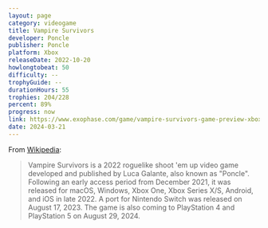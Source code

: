 ```yaml
---
layout: page
category: videogame
title: Vampire Survivors
developer: Poncle
publisher: Poncle
platform: Xbox
releaseDate: 2022-10-20
howlongtobeat: 50
difficulty: --
trophyGuide: --
durationHours: 55
trophies: 204/228
percent: 89%
progress: now
link: https://www.exophase.com/game/vampire-survivors-game-preview-xbox/achievements/#2209141
date: 2024-03-21
---
```


From [Wikipedia](https://en.wikipedia.org/wiki/Vampire_Survivors):

> Vampire Survivors is a 2022 roguelike shoot 'em up video game developed and published by Luca Galante, also known as "Poncle". Following an early access period from December 2021, it was released for macOS, Windows, Xbox One, Xbox Series X/S, Android, and iOS in late 2022. A port for Nintendo Switch was released on August 17, 2023. The game is also coming to PlayStation 4 and PlayStation 5 on August 29, 2024.
